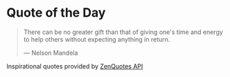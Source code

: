 # Quote of the Day

<!-- QUOTE_START -->
> There can be no greater gift than that of giving one's time and energy to help others without expecting anything in return.
>
> — Nelson Mandela

Inspirational quotes provided by <a href="https://zenquotes.io/" target="_blank">ZenQuotes API</a>
<!-- QUOTE_END -->